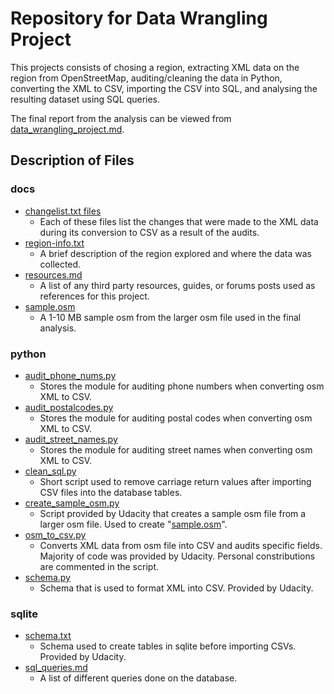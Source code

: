 # Repository for Data Wrangling Project

This projects consists of chosing a region, extracting XML data on the region from OpenStreetMap, auditing/cleaning the data in Python, converting the XML to CSV, importing the CSV into SQL, and analysing the resulting dataset using SQL queries.

The final report from the analysis can be viewed from [data_wrangling_project.md](https://github.com/TCJulian/Data-Analyst-Nanodegree/blob/master/OpenStreetMap-Raleigh-Analysis/data_wrangling_project.md).

## Description of Files

### docs

* [changelist.txt files](https://github.com/TCJulian/Data-Analyst-Nanodegree/tree/master/OpenStreetMap-Raleigh-Analysis/docs)
    * Each of these files list the changes that were made to the XML data during its conversion to CSV as a result of the audits.
* [region-info.txt](https://github.com/TCJulian/Data-Analyst-Nanodegree/blob/master/OpenStreetMap-Raleigh-Analysis/docs/region-info.txt)
    * A brief description of the region explored and where the data was collected.
* [resources.md](https://github.com/TCJulian/Data-Analyst-Nanodegree/blob/master/OpenStreetMap-Raleigh-Analysis/docs/resources.md)
    * A list of any third party resources, guides, or forums posts used as references for this project.
* [sample.osm](https://github.com/TCJulian/Data-Analyst-Nanodegree/blob/master/OpenStreetMap-Raleigh-Analysis/docs/sample.osm)
  * A 1-10 MB sample osm from the larger osm file used in the final analysis.

### python

* [audit_phone_nums.py](https://github.com/TCJulian/Data-Analyst-Nanodegree/blob/master/OpenStreetMap-Raleigh-Analysis/python/audit_phone_nums.py)
    * Stores the module for auditing phone numbers when converting osm XML to CSV.
* [audit_postalcodes.py](https://github.com/TCJulian/Data-Analyst-Nanodegree/blob/master/OpenStreetMap-Raleigh-Analysis/python/audit_postalcodes.py)
    * Stores the module for auditing postal codes when converting osm XML to CSV.
* [audit_street_names.py](https://github.com/TCJulian/Data-Analyst-Nanodegree/blob/master/OpenStreetMap-Raleigh-Analysis/python/audit_street_names.py)
    * Stores the module for auditing street names when converting osm XML to CSV.
* [clean_sql.py](https://github.com/TCJulian/Data-Analyst-Nanodegree/blob/master/OpenStreetMap-Raleigh-Analysis/python/clean_sql.py)
    * Short script used to remove carriage return values after importing CSV files into the database tables.
* [create_sample_osm.py](https://github.com/TCJulian/Data-Analyst-Nanodegree/blob/master/OpenStreetMap-Raleigh-Analysis/python/create_sample_osm.py)
   * Script provided by Udacity that creates a sample osm file from a larger osm file. Used to create "[sample.osm](https://github.com/TCJulian/Data-Analyst-Nanodegree/blob/master/OpenStreetMap-Raleigh-Analysis/docs/sample.osm)".
* [osm_to_csv.py](https://github.com/TCJulian/Data-Analyst-Nanodegree/blob/master/OpenStreetMap-Raleigh-Analysis/python/osm_to_csv.py)
   * Converts XML data from osm file into CSV and audits specific fields. Majority of code was provided by Udacity. Personal constributions are commented in the script.
* [schema.py](https://github.com/TCJulian/Data-Analyst-Nanodegree/blob/master/OpenStreetMap-Raleigh-Analysis/python/schema.py)
   * Schema that is used to format XML into CSV. Provided by Udacity.

### sqlite

* [schema.txt](https://github.com/TCJulian/Data-Analyst-Nanodegree/blob/master/OpenStreetMap-Raleigh-Analysis/sqlite/schemas.txt)
   * Schema used to create tables in sqlite before importing CSVs. Provided by Udacity.
* [sql_queries.md](https://github.com/TCJulian/Data-Analyst-Nanodegree/blob/master/OpenStreetMap-Raleigh-Analysis/sqlite/sql_queries.md)
   * A list of different queries done on the database.
